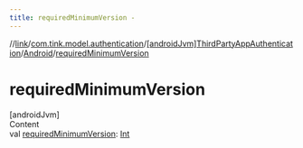 ```yaml
---
title: requiredMinimumVersion -
---
```

//[link](../../../index.md)/[com.tink.model.authentication](../../index.md)/[[androidJvm]ThirdPartyAppAuthentication](../index.md)/[Android](index.md)/[requiredMinimumVersion](required-minimum-version.md)



# requiredMinimumVersion  
[androidJvm]  
Content  
val [requiredMinimumVersion](required-minimum-version.md): [Int](https://kotlinlang.org/api/latest/jvm/stdlib/kotlin/-int/index.html)  



